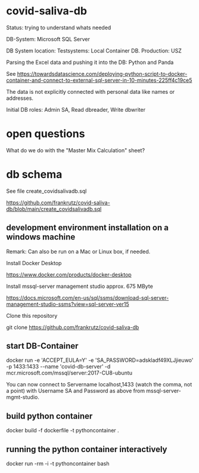 

# covid-saliva-db

Status: trying to understand whats needed

DB-System: Microsoft SQL Server

DB System location: Testsystems: Local Container DB. Production: USZ

Parsing the Excel data and pushing it into the DB: Python and Panda

See  https://towardsdatascience.com/deploying-python-script-to-docker-container-and-connect-to-external-sql-server-in-10-minutes-225ff4c19ce5


The data is not explicitly connected with personal data like names or addresses.

Initial DB roles: Admin SA, Read dbreader, Write dbwriter

# open questions

What do we do with the "Master Mix Calculation" sheet?

# db schema

See file create_covidsalivadb.sql

https://github.com/frankrutz/covid-saliva-db/blob/main/create_covidsalivadb.sql

## development environment installation on a windows machine

Remark: Can also be run on a Mac or Linux box, if needed.

Install Docker Desktop

https://www.docker.com/products/docker-desktop

Install mssql-server management studio approx. 675 MByte

https://docs.microsoft.com/en-us/sql/ssms/download-sql-server-management-studio-ssms?view=sql-server-ver15

Clone this repository

git clone https://github.com/frankrutz/covid-saliva-db




## start DB-Container

docker run -e 'ACCEPT_EULA=Y' -e 'SA_PASSWORD=adskladf49XLJjieuwo' -p 1433:1433 --name 'covid-db-server' -d mcr.microsoft.com/mssql/server:2017-CU8-ubuntu

You can now connect to  Servername  localhost,1433  (watch the comma, not a point) with Username SA and Password as above from mssql-server-mgmt-studio.

## build python container

 docker build -f dockerfile  -t  pythoncontainer .
 
 ## running the python container interactively
 
  docker run -rm -i -t pythoncontainer bash
 
 

